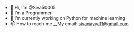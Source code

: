 - 👋 Hi, I’m @Siva50005
- 👀 I’m a Programmer 
- 🌱 I’m currently working on Python for machine learning
- 📫 How to reach me __My email: sivanayya11@gmail.com

<!---
Siva50005/Siva50005 is a ✨ special ✨ repository because its `README.md` (this file) appears on your GitHub profile.
You can click the Preview link to take a look at your changes.
--->
